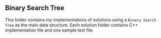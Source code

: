 ## Binary Search Tree
This folder contains my implementations of solutions using a `Binary Search Tree` as the main data structure.
Each solution folder contains C++ implementation file and one sample test file. 